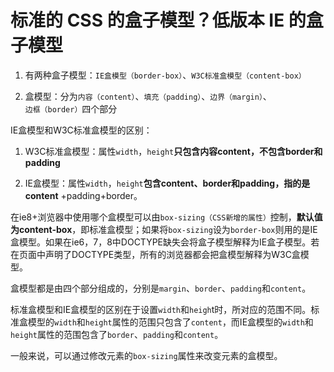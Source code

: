 # 标准的 CSS 的盒子模型？低版本 IE 的盒子模型

1. 有两种盒子模型：`IE盒模型（border-box）`、`W3C标准盒模型（content-box）`

2. 盒模型：分为`内容（content）`、`填充（padding）`、`边界（margin）`、`边框（border）`四个部分

IE盒模型和W3C标准盒模型的区别：

1. W3C标准盒模型：属性`width`，`height`**只包含内容content，不包含border和padding**

2. IE盒模型：属性`width`，`height`**包含content、border和padding，指的是content**
+padding+border。

在ie8+浏览器中使用哪个盒模型可以由`box-sizing（CSS新增的属性）`控制，**默认值为content-box**，即标准盒模型；如果将`box-sizing`设为`border-box`则用的是IE盒模型。如果在ie6，7，8中DOCTYPE缺失会将盒子模型解释为IE盒子模型。若在页面中声明了DOCTYPE类型，所有的浏览器都会把盒模型解释为W3C盒模型。

盒模型都是由四个部分组成的，分别是`margin`、`border`、`padding`和`content`。

标准盒模型和IE盒模型的区别在于设置`width`和`heigh`t时，所对应的范围不同。标准盒模型的`width`和`height`属性的范围只包含了`content`，而IE盒模型的`width`和`height`属性的范围包含了`border`、`padding`和`content`。

一般来说，可以通过修改元素的`box-sizing`属性来改变元素的盒模型。